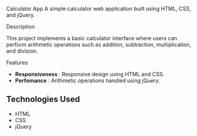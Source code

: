 Calculator App
A simple calculator web application built using HTML, CSS, and jQuery.

Description

This project implements a basic calculator interface where users can perform arithmetic operations such as addition, subtraction, multiplication, and division.

Features

- **Responsiveness** : Responsive design using HTML and CSS.
- **Perfomance** : Arithmetic operations handled using jQuery.

## Technologies Used

- HTML
- CSS
- jQuery
